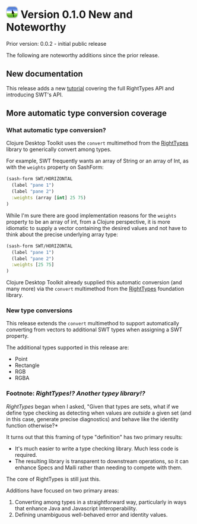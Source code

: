# ![Logo](../images/icon32x32.png) Version 0.1.0 New and Noteworthy

Prior version: 0.0.2 - initial public release

The following are noteworthy additions since the prior release.

## New documentation

This release adds a new [tutorial](../index.md) covering the full RightTypes API and introducing SWT's API.

## More automatic type conversion coverage

### What automatic type conversion?

Clojure Desktop Toolkit uses the `convert` multimethod from the [RightTypes](https://github.com/coconutpalm/righttypes) library to generically convert among types.

For example, SWT frequently wants an array of String or an array of Int, as with the `weights` property on SashForm:

```clojure
(sash-form SWT/HORIZONTAL
  (label "pane 1")
  (label "pane 2")
  :weights (array [int] 25 75)
)
```

While I'm sure there are good implementation reasons for the `weights` property to be an array of int, from a Clojure perspective, it is more idiomatic to supply a vector containing the desired values and not have to think about the precise underlying array type:

```clojure
(sash-form SWT/HORIZONTAL
  (label "pane 1")
  (label "pane 2")
  :weights [25 75]
)
```

Clojure Desktop Toolkit already supplied this automatic conversion (and many more) via the `convert` multimethod from the [RightTypes](https://github.com/coconutpalm/righttypes) foundation library.

### New type conversions

This release extends the `convert` multimethod to support automatically converting from vectors to additional SWT types when assigning a SWT property.

The additional types supported in this release are:

* Point
* Rectangle
* RGB
* RGBA

### Footnote: *RightTypes!?  Another typey library!?*

*RightTypes* began when I asked, "Given that types are sets, what if we define type checking as detecting when values are *outside* a given set (and in this case, generate precise diagnostics) and behave like the identity function otherwise?*

It turns out that this framing of type "definition" has two primary results:

* It's much easier to write a type checking library.  Much less code is required.
* The resulting library is transparent to downstream operations, so it can enhance Specs and Malli rather than needing to compete with them.

The core of RightTypes is still just this.

Additions have focused on two primary areas:

1. Converting among types in a straightforward way, particularly in ways that enhance Java and Javascript interoperability.
2. Defining unambiguous well-behaved error and identity values.

